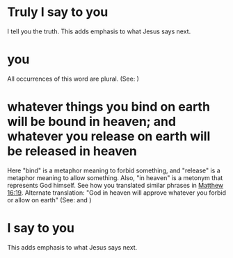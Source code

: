 
# Truly I say to you
I tell you the truth. This adds emphasis to what Jesus says next.

# you
All occurrences of this word are plural. (See: )

# whatever things you bind on earth will be bound in heaven; and whatever you release on earth will be released in heaven
Here "bind" is a metaphor meaning to forbid something, and "release" is a metaphor meaning to allow something. Also, "in heaven" is a metonym that represents God himself. See how you translated similar phrases in [Matthew 16:19](../16/19.md). Alternate translation: "God in heaven will approve whatever you forbid or allow on earth" (See:  and )

# I say to you
This adds emphasis to what Jesus says next.